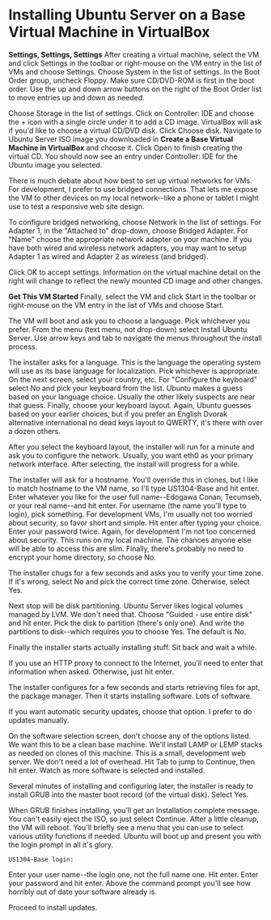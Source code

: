 Installing Ubuntu Server on a Base Virtual Machine in VirtualBox
================================================================

**Settings, Settings, Settings**
After creating a virtual machine, select the VM and click Settings in the toolbar or right-mouse on the VM entry in the list of VMs and choose Settings. Choose System in the list of settings. In the Boot Order group, uncheck Floppy. Make sure CD/DVD-ROM is first in the boot order. Use the up and down arrow buttons on the right of the Boot Order list to move entries up and down as needed.

Choose Storage in the list of settings. Click on Controller: IDE and choose the + icon with a single circle under it to add a CD image. VirtualBox will ask if you'd like to choose a virtual CD/DVD disk. Click Choose disk. Navigate to Ubuntu Server ISO image you downloaded in **Create a Base Virtual Machine in VirtualBox** and choose it. Click Open to finish creating the virtual CD. You should now see an entry under Controller: IDE for the Ubuntu image you selected.

There is much debate about how best to set up virtual networks for VMs. For development, I prefer to use bridged connections. That lets me expose the VM to other devices on my local network--like a phone or tablet I might use to test a responsive web site design.

To configure bridged networking, choose Network in the list of settings. For Adapter 1, in the "Attached to" drop-down, choose Bridged Adapter. For "Name" choose the appropriate network adapter on your machine. If you have both wired and wireless network adapters, you may want to setup Adapter 1 as wired and Adapter 2 as wireless (and bridged).

Click OK to accept settings. Information on the virtual machine detail on the right will change to reflect the newly mounted CD image and other changes.

**Get This VM Started**
Finally, select the VM and click Start in the toolbar or right-mouse on the VM entry in the list of VMs and choose Start.

The VM will boot and ask you to choose a language. Pick whichever you prefer. From the menu (text menu, not drop-down) select Install Ubuntu Server. Use arrow keys and tab to navigate the menus throughout the install process.

The installer asks for a language. This is the language the operating system will use as its base language for localization. Pick whichever is appropriate. On the next screen, select your country, etc. For "Configure the keyboard" select No and pick your keyboard from the list. Ubuntu makes a guess based on your language choice. Usually the other likely suspects are near that guess. Finally, choose your keyboard layout. Again, Ubuntu guesses based on your earlier choices, but if you prefer an English Dvorak alternative international no dead keys layout to QWERTY, it's there with over a dozen others.

After you select the keyboard layout, the installer will run for a minute and ask you to configure the network. Usually, you want eth0 as your primary network interface. After selecting, the install will progress for a while.

The installer will ask for a hostname. You'll override this in clones, but I like to match hostname to the VM name, so I'll type US1304-Base and hit enter. Enter whatever you like for the user full name--Edogawa Conan, Tecumseh, or your real name--and hit enter. For username (the name you'll type to login), pick something. For development VMs, I'm usually not too worried about security, so favor short and simple. Hit enter after typing your choice. Enter your password twice. Again, for development I'm not too concerned about security. This runs on my local machine. The chances anyone else will be able to access this are slim. Finally, there's probably no need to encrypt your home directory, so choose No.

The installer chugs for a few seconds and asks you to verify your time zone. If it's wrong, select No and pick the correct time zone. Otherwise, select Yes.

Next stop will be disk partitioning. Ubuntu Server likes logical volumes managed by LVM. We don't need that. Choose "Guided - use entire disk" and hit enter. Pick the disk to partition (there's only one). And write the partitions to disk--which requires you to choose Yes. The default is No.

Finally the installer starts actually installing stuff. Sit back and wait a while.

If you use an HTTP proxy to connect to the Internet, you'll need to enter that information when asked. Otherwise, just hit enter.

The installer configures for a few seconds and starts retrieving files for apt, the package manager. Then it starts installing software. Lots of software.

If you want automatic security updates, choose that option. I prefer to do updates manually.

On the software selection screen, don't choose any of the options listed. We want this to be a clean base machine. We'll install LAMP or LEMP stacks as needed on clones of this machine. This is a small, development web server. We don't need a lot of overhead. Hit Tab to jump to Continue, then hit enter. Watch as more software is selected and installed.

Several minutes of installing and configuring later, the installer is ready to install GRUB into the master boot record (of the virtual disk). Select Yes.

When GRUB finishes installing, you'll get an Installation complete message. You can't easily eject the ISO, so just select Continue. After a little cleanup, the VM will reboot. You'll briefly see a menu that you can use to select various utility functions if needed. Ubuntu will boot up and present you with the login prompt in all it's glory.

`US1304-Base login:`

Enter your user name--the login one, not the full name one. Hit enter. Enter your password and hit enter. Above the command prompt you'll see how horribly out of date your software already is.

Proceed to install updates.
